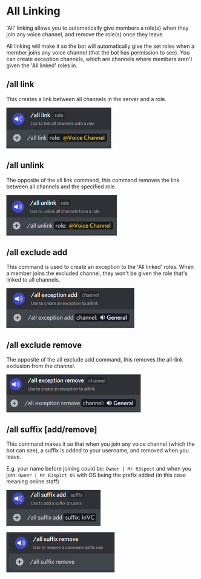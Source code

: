 # All Linking

'All' linking allows you to automatically give members a role(s) when they join any voice channel, and remove the role(s) once they leave.

All linking will make it so the bot will automatically give the set roles when a member joins any voice channel (that the bot has permission to see). You can create exception channels, which are channels where members aren't given the 'All linked' roles in.

## /all link

This creates a link between all channels in the server and a role.

![all link command](../../.gitbook/assets/alllink.png)

## /all unlink

The opposite of the all link command, this command removes the link between all channels and the specified role.

![all unlink command](../../.gitbook/assets/allunlink.png)

## /all exclude add

This command is used to create an exception to the 'All linked' roles. When a member joins the excluded channel, they won't be given the role that's linked to all channels.

![all exception command](../../.gitbook/assets/allexcept.png)

## /all exclude remove

The opposite of the all exclude add command, this removes the all-link exclusion from the channel.

![](../../.gitbook/assets/allexceptrem.png)

## /all suffix \[add/remove]

This command makes it so that when you join any voice channel (which the bot can see), a suffix is added to your username, and removed when you leave.

E.g. your name before joining could be: `Owner | Mr R3spect` and when you join: `Owner | Mr R3sp3ct OS` with OS being the prefix added (in this case meaning online staff)

![all link suffix](../../.gitbook/assets/allsuffix.png)

![all remove suffix](../../.gitbook/assets/allsuffixrem.png)
